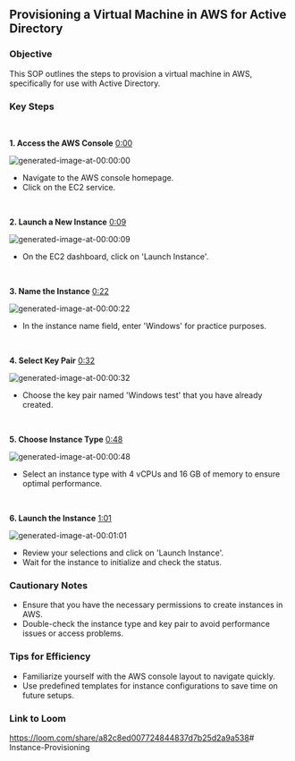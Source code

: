 ## Provisioning a Virtual Machine in AWS for Active Directory

### Objective

This SOP outlines the steps to provision a virtual machine in AWS, specifically for use with Active Directory.

### Key Steps

 

**1. Access the AWS Console** [0:00](https://loom.com/share/a82c8ed007724844837d7b25d2a9a538?t=0)

![generated-image-at-00:00:00](https://loom.com/i/c650ac59adf04ed8bd290291e67ffc16?workflows_screenshot=true)

- Navigate to the AWS console homepage.
- Click on the EC2 service.

 

**2. Launch a New Instance** [0:09](https://loom.com/share/a82c8ed007724844837d7b25d2a9a538?t=9)

![generated-image-at-00:00:09](https://loom.com/i/8965ede80dc844a6a48548d4fd75e9ca?workflows_screenshot=true)

- On the EC2 dashboard, click on 'Launch Instance'.

 

**3. Name the Instance** [0:22](https://loom.com/share/a82c8ed007724844837d7b25d2a9a538?t=22)

![generated-image-at-00:00:22](https://loom.com/i/263962617c6545d3b3d33e947740686a?workflows_screenshot=true)

- In the instance name field, enter 'Windows' for practice purposes.

 

**4. Select Key Pair** [0:32](https://loom.com/share/a82c8ed007724844837d7b25d2a9a538?t=32)

![generated-image-at-00:00:32](https://loom.com/i/586a27fecfdf478f98ef9c802a0ff6d1?workflows_screenshot=true)

- Choose the key pair named 'Windows test' that you have already created.

 

**5. Choose Instance Type** [0:48](https://loom.com/share/a82c8ed007724844837d7b25d2a9a538?t=48)

![generated-image-at-00:00:48](https://loom.com/i/5fa32d0be80c4d92854315ecf9ef8b80?workflows_screenshot=true)

- Select an instance type with 4 vCPUs and 16 GB of memory to ensure optimal performance.

 

**6. Launch the Instance** [1:01](https://loom.com/share/a82c8ed007724844837d7b25d2a9a538?t=61)

![generated-image-at-00:01:01](https://loom.com/i/05f7f0dad82d4f76878297863de47615?workflows_screenshot=true)

- Review your selections and click on 'Launch Instance'.
- Wait for the instance to initialize and check the status.

### Cautionary Notes

- Ensure that you have the necessary permissions to create instances in AWS.
- Double-check the instance type and key pair to avoid performance issues or access problems.

### Tips for Efficiency

- Familiarize yourself with the AWS console layout to navigate quickly.
- Use predefined templates for instance configurations to save time on future setups.

### Link to Loom

<https://loom.com/share/a82c8ed007724844837d7b25d2a9a538># Instance-Provisioning
